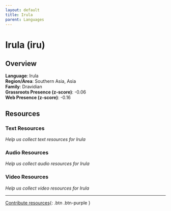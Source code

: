 ```yaml
---
layout: default
title: Irula
parent: Languages
---
```


# Irula (iru)

## Overview

**Language**: Irula  
**Region/Area**: Southern Asia, Asia  
**Family**: Dravidian  
**Grassroots Presence (z-score)**: -0.06  
**Web Presence (z-score)**: -0.16  

## Resources

### Text Resources
*Help us collect text resources for Irula*

### Audio Resources
*Help us collect audio resources for Irula*

### Video Resources
*Help us collect video resources for Irula*

---

[Contribute resources](https://forms.office.com/e/1SfLJx3u1r){: .btn .btn-purple }
